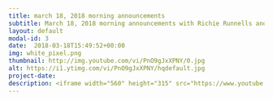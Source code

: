 ```yaml
---
title: march 18, 2018 morning announcements
subtitle: March 18, 2018 morning announcements with Richie Runnells and Alayna Boer!
layout: default
modal-id: 3 
date:  2018-03-18T15:49:52+00:00
img: white_pixel.png
thumbnail: http://img.youtube.com/vi/PnO9gJxXPNY/0.jpg
alt: https://i1.ytimg.com/vi/PnO9gJxXPNY/hqdefault.jpg
project-date: 
description: <iframe width="560" height="315" src="https://www.youtube.com/embed/PnO9gJxXPNY" frameborder="0" allowfullscreen></iframe> 
---
```

